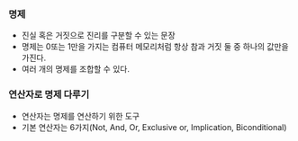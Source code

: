 ### 명제

- 진실 혹은 거짓으로 진리를 구분할 수 있는 문장
- 명제는 0또는 1만을 가지는 컴퓨터 메모리처럼 항상 참과 거짓 둘 중 하나의 값만을 가진다.
- 여러 개의 명제를 조합할 수 있다.

### 연산자로 명제 다루기

- 연산자는 명제를 연산하기 위한 도구
- 기본 연산자는 6가지(Not, And, Or, Exclusive or, Implication, Biconditional)
